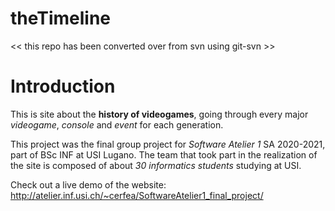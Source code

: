 # theTimeline
<< this repo has been converted over from svn using git-svn >>
# Introduction
This is site about the **history of videogames**, going through every major _videogame_, _console_ and _event_ for each generation.

This project was the final group project for _Software Atelier 1_ SA 2020-2021, part of BSc INF at USI Lugano.
The team that took part in the realization of the site is composed of about _30 informatics students_ studying at USI.


Check out a live demo of the website:
http://atelier.inf.usi.ch/~cerfea/SoftwareAtelier1_final_project/
